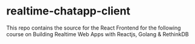 # realtime-chatapp-client
This repo contains the source for the React Frontend for the following course on Building Realtime Web Apps with Reactjs, Golang &amp; RethinkDB

